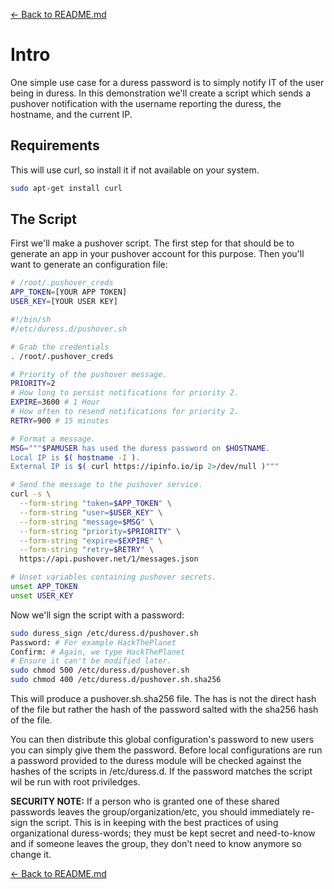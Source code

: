 [<- Back to README.md](../../README.md)
# Intro

One simple use case for a duress password is to simply notify IT of the user being in duress. In this demonstration we'll create a script which sends a pushover notification with the username reporting the duress, the hostname, and the current IP.

## Requirements

This will use curl, so install it if not available on your system.

```bash
sudo apt-get install curl
```

## The Script

First we'll make a pushover script. The first step for that should be to generate an app in your pushover account for this purpose. Then you'll want to generate an configuration file:

```bash
# /root/.pushover_creds
APP_TOKEN=[YOUR APP TOKEN]
USER_KEY=[YOUR USER KEY]
```

```bash
#!/bin/sh
#/etc/duress.d/pushover.sh

# Grab the credentials
. /root/.pushover_creds

# Priority of the pushover message.
PRIORITY=2
# How long to persist notifications for priority 2.
EXPIRE=3600 # 1 Hour
# How often to resend notifications for priority 2.
RETRY=900 # 15 minutes

# Format a message.
MSG="""$PAMUSER has used the duress password on $HOSTNAME.
Local IP is $( hostname -I ).
External IP is $( curl https://ipinfo.io/ip 2>/dev/null )"""

# Send the message to the pushover service.
curl -s \
  --form-string "token=$APP_TOKEN" \
  --form-string "user=$USER_KEY" \
  --form-string "message=$MSG" \
  --form-string "priority=$PRIORITY" \
  --form-string "expire=$EXPIRE" \
  --form-string "retry=$RETRY" \
  https://api.pushover.net/1/messages.json

# Unset variables containing pushover secrets.
unset APP_TOKEN
unset USER_KEY
```

Now we'll sign the script with a password:

```bash
sudo duress_sign /etc/duress.d/pushover.sh
Password: # For example HackThePlanet
Confirm: # Again, we type HackThePlanet
# Ensure it can't be modified later.
sudo chmod 500 /etc/duress.d/pushover.sh
sudo chmod 400 /etc/duress.d/pushover.sh.sha256
```

This will produce a pushover.sh.sha256 file. The has is not the direct hash of the file but rather the hash of the password salted with the sha256 hash of the file.

You can then distribute this global configuration's password to new users you can simply give them the password. Before local configurations are run a password provided to the duress module will be checked against the hashes of the scripts in /etc/duress.d. If the password matches the script wil be run with root priviledges.

**SECURITY NOTE:** If a person who is granted one of these shared passwords leaves the group/organization/etc, you should immediately re-sign the script. This is in keeping with the best practices of using organizational duress-words; they must be kept secret and need-to-know and if someone leaves the group, they don't need to know anymore so change it.

[<- Back to README.md](../../README.md)